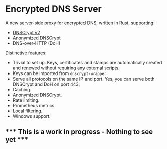 # Encrypted DNS Server

A new server-side proxy for encrypted DNS, written in Rust, supporting:

- [DNSCrypt v2](https://github.com/DNSCrypt/dnscrypt-protocol/blob/master/DNSCRYPT-V2-PROTOCOL.txt)
- [Anonymized DNSCrypt](https://github.com/DNSCrypt/dnscrypt-protocol/blob/master/ANONYMIZED-DNSCRYPT.txt)
- DNS-over-HTTP (DoH)

Distinctive features:

- Trivial to set up. Keys, certificates and stamps are automatically created and renewed without requiring any external scripts.
- Keys can be imported from `dnscrypt-wrapper`.
- Serve all protocols on the same IP and port. Yes, you can serve both DNSCrypt and DoH on port 443.
- Caching.
- Anonymized DNSCrypt.
- Rate limiting.
- Prometheus metrics.
- Local filtering.
- Windows support.

## *** This is a work in progress - Nothing to see yet ***
